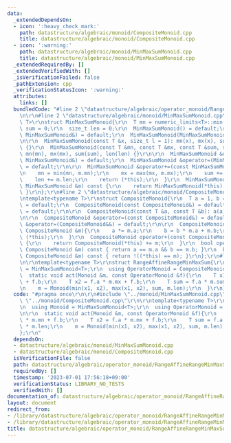 ```yaml
---
data:
  _extendedDependsOn:
  - icon: ':heavy_check_mark:'
    path: datastructure/algebraic/monoid/CompositeMonoid.cpp
    title: datastructure/algebraic/monoid/CompositeMonoid.cpp
  - icon: ':warning:'
    path: datastructure/algebraic/monoid/MinMaxSumMonoid.cpp
    title: datastructure/algebraic/monoid/MinMaxSumMonoid.cpp
  _extendedRequiredBy: []
  _extendedVerifiedWith: []
  _isVerificationFailed: false
  _pathExtension: cpp
  _verificationStatusIcon: ':warning:'
  attributes:
    links: []
  bundledCode: "#line 2 \"datastructure/algebraic/operator_monoid/RangeAffineRangeMinMaxSum.cpp\"\
    \n\r\n#line 2 \"datastructure/algebraic/monoid/MinMaxSumMonoid.cpp\"\n\r\ntemplate<typename\
    \ T>\r\nstruct MinMaxSumMonoid{\r\n  T mn = numeric_limits<T>::min(), mx = numeric_limits<T>::max(),\
    \ sum = 0;\r\n  size_t len = 0;\r\n  MinMaxSumMonoid() = default;\r\n  MinMaxSumMonoid(const\
    \ MinMaxSumMonoid&) = default;\r\n  MinMaxSumMonoid(MinMaxSumMonoid&&) = default;\r\
    \n\r\n  MinMaxSumMonoid(const T &x, size_t l = 1): mn(x), mx(x), sum(x * l), len(l)\
    \ {}\r\n  MinMaxSumMonoid(const T &mn, const T &mx, const T &sum, size_t len):\
    \ mn(mn), mx(mx), sum(sum), len(len) {}\r\n\r\n  MinMaxSumMonoid &operator=(const\
    \ MinMaxSumMonoid&) = default;\r\n  MinMaxSumMonoid &operator=(MinMaxSumMonoid&&)\
    \ = default;\r\n\r\n  MinMaxSumMonoid &operator+=(const MinMaxSumMonoid &m){\r\
    \n    mn = min(mn, m.mn);\r\n    mx = max(mx, m.mx);\r\n    sum += m.sum;\r\n\
    \    len += m.len;\r\n    return (*this);\r\n  }\r\n  MinMaxSumMonoid operator+(const\
    \ MinMaxSumMonoid &m) const {\r\n    return MinMaxSumMonoid(*this) += m;\r\n \
    \ }\r\n};\r\n#line 2 \"datastructure/algebraic/monoid/CompositeMonoid.cpp\"\n\r\
    \ntemplate<typename T>\r\nstruct CompositeMonoid{\r\n  T a = 1, b = 0;\r\n  CompositeMonoid()\
    \ = default;\r\n  CompositeMonoid(const CompositeMonoid&) = default;\r\n  CompositeMonoid(CompositeMonoid&&)\
    \ = default;\r\n\r\n  CompositeMonoid(const T &a, const T &b): a(a), b(b) {}\r\
    \n\r\n  CompositeMonoid &operator=(const CompositeMonoid&) = default;\r\n  CompositeMonoid\
    \ &operator=(CompositeMonoid&&) = default;\r\n\r\n  CompositeMonoid &operator+=(const\
    \ CompositeMonoid &m){\r\n    a *= m.a;\r\n    b = b * m.a + m.b;\r\n    return\
    \ (*this);\r\n  }\r\n  CompositeMonoid operator+(const CompositeMonoid &m) const\
    \ {\r\n    return CompositeMonoid(*this) += m;\r\n  }\r\n  bool operator==(const\
    \ CompositeMonoid &m) const { return a == m.a && b == m.b; }\r\n  bool operator!=(const\
    \ CompositeMonoid &m) const { return !((*this) == m); }\r\n};\r\n#line 5 \"datastructure/algebraic/operator_monoid/RangeAffineRangeMinMaxSum.cpp\"\
    \n\r\ntemplate<typename T>\r\nstruct RangeAffineRangeMinMaxSum{\r\n  using Monoid\
    \ = MinMaxSumMonoid<T>;\r\n  using OperatorMonoid = CompositeMonoid<T>;\r\n\r\n\
    \  static void act(Monoid &m, const OperatorMonoid &f){\r\n    T x1 = f.a * m.mn\
    \ + f.b;\r\n    T x2 = f.a * m.mx + f.b;\r\n    T sum = f.a * m.sum + f.b * m.len;\r\
    \n    m = Monoid(min(x1, x2), max(x1, x2), sum, m.len);\r\n  }\r\n};\r\n"
  code: "#pragma once\r\n\r\n#include \"../monoid/MinMaxSumMonoid.cpp\"\r\n#include\
    \ \"../monoid/CompositeMonoid.cpp\"\r\n\r\ntemplate<typename T>\r\nstruct RangeAffineRangeMinMaxSum{\r\
    \n  using Monoid = MinMaxSumMonoid<T>;\r\n  using OperatorMonoid = CompositeMonoid<T>;\r\
    \n\r\n  static void act(Monoid &m, const OperatorMonoid &f){\r\n    T x1 = f.a\
    \ * m.mn + f.b;\r\n    T x2 = f.a * m.mx + f.b;\r\n    T sum = f.a * m.sum + f.b\
    \ * m.len;\r\n    m = Monoid(min(x1, x2), max(x1, x2), sum, m.len);\r\n  }\r\n\
    };\r\n"
  dependsOn:
  - datastructure/algebraic/monoid/MinMaxSumMonoid.cpp
  - datastructure/algebraic/monoid/CompositeMonoid.cpp
  isVerificationFile: false
  path: datastructure/algebraic/operator_monoid/RangeAffineRangeMinMaxSum.cpp
  requiredBy: []
  timestamp: '2023-07-01 17:56:18+09:00'
  verificationStatus: LIBRARY_NO_TESTS
  verifiedWith: []
documentation_of: datastructure/algebraic/operator_monoid/RangeAffineRangeMinMaxSum.cpp
layout: document
redirect_from:
- /library/datastructure/algebraic/operator_monoid/RangeAffineRangeMinMaxSum.cpp
- /library/datastructure/algebraic/operator_monoid/RangeAffineRangeMinMaxSum.cpp.html
title: datastructure/algebraic/operator_monoid/RangeAffineRangeMinMaxSum.cpp
---
```

